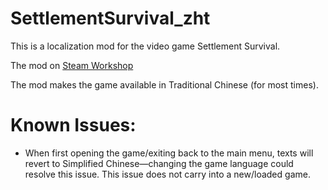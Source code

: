 # SettlementSurvival_zht
This is a localization mod for the video game Settlement Survival.

The mod on [Steam Workshop](https://steamcommunity.com/sharedfiles/filedetails/?id=3140402190)

The mod makes the game available in Traditional Chinese (for most times).

# Known Issues:
- When first opening the game/exiting back to the main menu, texts will revert to Simplified Chinese—changing the game language could resolve this issue. This issue does not carry into a new/loaded game.
